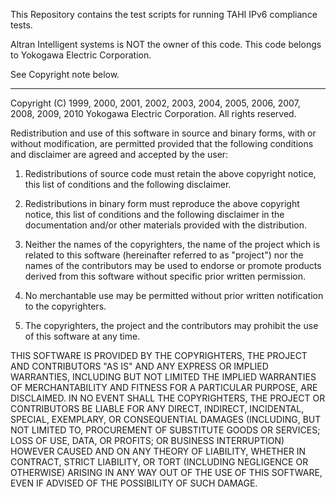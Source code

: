 This Repository contains the test scripts for running TAHI IPv6 compliance tests.

Altran Intelligent systems is NOT the owner of this code. This code belongs to Yokogawa Electric Corporation.

See Copyright note below.

--------------



Copyright (C) 1999, 2000, 2001, 2002, 2003, 2004, 2005, 2006, 2007, 2008, 2009, 2010
Yokogawa Electric Corporation.
All rights reserved.

Redistribution and use of this software in source and binary
forms, with or without modification, are permitted provided that
the following conditions and disclaimer are agreed and accepted
by the user:

1. Redistributions of source code must retain the above copyright
   notice, this list of conditions and the following disclaimer.

2. Redistributions in binary form must reproduce the above copyright
   notice, this list of conditions and the following disclaimer in
   the documentation and/or other materials provided with
   the distribution.

3. Neither the names of the copyrighters, the name of the project
   which is related to this software (hereinafter referred to as
   "project") nor the names of the contributors may be used to
   endorse or promote products derived from this software without
   specific prior written permission.

4. No merchantable use may be permitted without prior written
   notification to the copyrighters.

5. The copyrighters, the project and the contributors may prohibit
   the use of this software at any time.

THIS SOFTWARE IS PROVIDED BY THE COPYRIGHTERS, THE PROJECT AND
CONTRIBUTORS "AS IS" AND ANY EXPRESS OR IMPLIED WARRANTIES, INCLUDING
BUT NOT LIMITED THE IMPLIED WARRANTIES OF MERCHANTABILITY AND FITNESS
FOR A PARTICULAR PURPOSE, ARE DISCLAIMED.  IN NO EVENT SHALL THE
COPYRIGHTERS, THE PROJECT OR CONTRIBUTORS BE LIABLE FOR ANY DIRECT,
INDIRECT, INCIDENTAL, SPECIAL, EXEMPLARY, OR CONSEQUENTIAL DAMAGES
(INCLUDING, BUT NOT LIMITED TO, PROCUREMENT OF SUBSTITUTE GOODS OR
SERVICES; LOSS OF USE, DATA, OR PROFITS; OR BUSINESS INTERRUPTION)
HOWEVER CAUSED AND ON ANY THEORY OF LIABILITY, WHETHER IN CONTRACT,
STRICT LIABILITY, OR TORT (INCLUDING NEGLIGENCE OR OTHERWISE) ARISING
IN ANY WAY OUT OF THE USE OF THIS SOFTWARE, EVEN IF ADVISED OF THE
POSSIBILITY OF SUCH DAMAGE.
